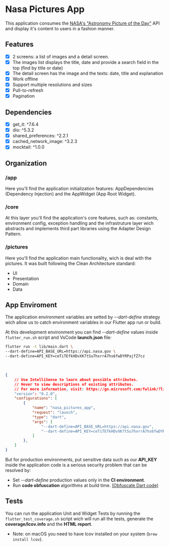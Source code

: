 # Nasa Pictures App

This application consumes the [NASA's "Astronomy Picture of the Day"](https://api.nasa.gov) API and display it's content to users in a fashion manner.


## Features

- [x] 2 screens: a list of images and a detail screen.
- [x] The images list displays the title, date and provide a search field in the top (find by title or date)
- [x] The detail screen has the image and the texts: date, title and explanation
- [x] Work offline
- [x] Support multiple resolutions and sizes
- [x] Pull-to-refresh 
- [x] Pagination

## Dependencies

- [x] get_it: ^7.6.4
- [x] dio: ^5.3.2
- [x] shared_preferences: ^2.2.1
- [x] cached_network_image: ^3.2.3
- [x] mocktail: ^1.0.0

## Organization

### /app

Here you'll find the application initialization features: AppDependencies (Dependency Injection) and the AppWidget (App Root Widget).

### /core

At this layer you'll find the application's core features, such as: constants, environment config, exception handling and the infrastruture layer wich abstracts and implements third part libraries using the Adapter Design Pattern.

### /pictures

Here you'll find the application main functionality, wich is deal with the pictures. It was built following the Clean Architecture standard:

- UI
- Presentation
- Domain
- Data

## App Enviroment

The application environment variables are setted by _--dart-define_ strategy wich allow us to catch environment variables in our Flutter app run or build.

At this development environment you can find _--dart-define_ values inside ```flutter_run.sh``` script and VsCode __launch.json__ file:

```bash
flutter run -t lib/main.dart \
--dart-define=API_BASE_URL=https://api.nasa.gov \
--dart-define=API_KEY=ceTiTEfkHDvXK7tSu7hxrrA7hs6fwDYRPajfZ7cz
```
<br>

```json
{
    // Use IntelliSense to learn about possible attributes.
    // Hover to view descriptions of existing attributes.
    // For more information, visit: https://go.microsoft.com/fwlink/?linkid=830387
    "version": "0.2.0",
    "configurations": [
        {
            "name": "nasa_pictures_app",
            "request": "launch",
            "type": "dart",
            "args": [
                "--dart-define=API_BASE_URL=https://api.nasa.gov",
                "--dart-define=API_KEY=ceTiTEfkHDvXK7tSu7hxrrA7hs6fwDYRPajfZ7cz"
            ]
        },
    ]
}
```

But for production environments, put sensitive data such as our __API_KEY__ inside the application code is a serious security problem that can be resolved by:
- Set _--dart-define_  production values only in the __CI environment__.
- Run __code obfuscation__ algorithms at build time. [(Obfuscate Dart code)](https://docs.flutter.dev/deployment/obfuscate)



## Tests

You can run the application Unit and Widget Tests by running the ```flutter_test_coverage.sh``` script wich will run all the tests, generate the __coverage/lcov.info__ and the __HTML report__.

- Note: on macOS you need to have lcov installed on your system (`brew install lcov`).










